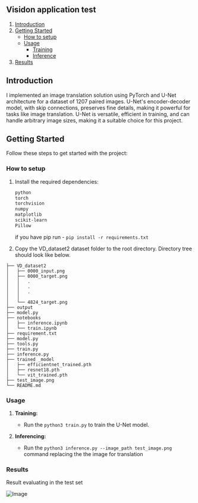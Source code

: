 ## Visidon application test

1. [Introduction](#introduction)
2. [Getting Started](#getting-started)
    - [How to setup](#how-to-setup)
    - [Usage](#usage)
        - [Training](#training)
        - [Inference](#inference)
3. [Results](#results)

## Introduction

I implemented an image translation solution using PyTorch and U-Net architecture for a dataset of 1207 paired images. U-Net's encoder-decoder model, with skip connections, preserves fine details, making it powerful for tasks like image translation. U-Net is versatile, efficient in training, and can handle arbitrary image sizes, making it a suitable choice for this project.

## Getting Started

Follow these steps to get started with the project:

### How to setup

1. Install the required dependencies:

    ```bash
    python
    torch
    torchvision
    numpy
    matplotlib
    scikit-learn
    Pillow
   ```

   if you have pip run - `pip install -r requirements.txt`

2. Copy the VD_dataset2 dataset folder to the root directory. Directory tree should look like below.
```
├── VD_dataset2 
│   ├── 0000_input.png
│   ├── 0000_target.png
│   │   .
│   │   .
│   │   .
│   │   
│   └── 4824_target.png
├── output
├── model.py
├── notebooks 
│   ├── inference.ipynb
│   └── train.ipynb
├── requirement.txt
├── model.py
├── tools.py
├── train.py
├── inference.py
├── trained _model
│   ├── efficientnet_trained.pth
│   ├── resnet18.pth
│   └── vit_trained.pth
├── test_image.png
└── README.md
```


### Usage

1. **Training:**
    - Run the `python3 train.py` to train the U-Net model.

2. **Inferencing:**
    - Run the `python3 inference.py --image_path test_image.png` command replacing the the image for translation


### Results

Result evaluating in the test set

![Image](/output/sample.png)
